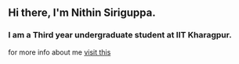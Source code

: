 ## Hi there, I'm Nithin Siriguppa.
### I am a Third year undergraduate student at IIT Kharagpur.

for more info about me [visit this](https://nithin-gith.github.io/another-shitty-site)